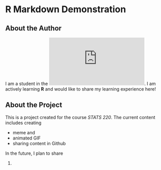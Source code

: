 # R Markdown Demonstration

## About the Author

I am a student in the ![University of Auckland](https://www.auckland.ac.nz/en.html). I am actively learning **R** and would like to share my learning experience here!

## About the Project

This is a project created for the course *STATS 220*. The current content includes creating 

* meme and 
* animated GIF
* sharing content in Github

In the future, I plan to share

1. 
